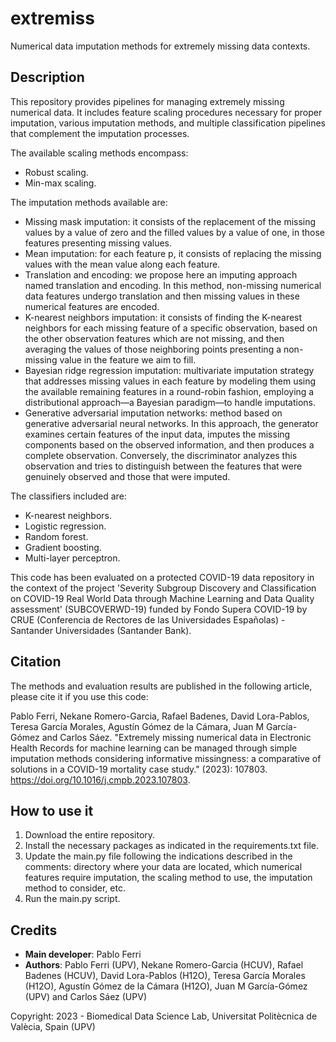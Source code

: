 # extremiss
Numerical data imputation methods for extremely missing data contexts.

## Description
This repository provides pipelines for managing extremely missing numerical data. It includes feature scaling procedures necessary for proper imputation, various imputation methods, and multiple classification pipelines that complement the imputation processes. 

The available scaling methods encompass:
- Robust scaling.
- Min-max scaling.

The imputation methods available are:
- Missing mask imputation: it consists of the replacement of the missing values by a value of zero and the filled values by a value of one, in those features presenting missing values.  
- Mean imputation: for each feature p, it consists of replacing the missing values with the mean value along each feature. 
- Translation and encoding: we propose here an imputing approach named translation and encoding. In this method, non-missing numerical data features undergo translation and then missing values in these numerical features are encoded. 
- K-nearest neighbors imputation: it consists of finding the K-nearest neighbors for each missing feature of a specific observation, based on the other observation features  which are not missing, and then averaging the values of those neighboring points presenting a non-missing value in the feature we aim to fill. 
- Bayesian ridge regression imputation: multivariate imputation strategy that addresses missing values in each feature by modeling them using the available remaining features in a round-robin fashion, employing a distributional approach—a Bayesian paradigm—to handle imputations.
- Generative adversarial imputation networks: method based on generative adversarial neural networks. In this approach, the generator examines certain features of the input data, imputes the missing components based on the observed information, and then produces a complete observation. Conversely, the discriminator analyzes this observation and tries to distinguish between the features that were genuinely observed and those that were imputed.

The classifiers included are:
- K-nearest neighbors.
- Logistic regression.
- Random forest.
- Gradient boosting.
- Multi-layer perceptron.

This code has been evaluated on a protected COVID-19 data repository in the context of the project 'Severity Subgroup Discovery and Classification on COVID-19 Real World Data through Machine Learning and Data Quality assessment' (SUBCOVERWD-19) funded by Fondo Supera COVID-19 by CRUE (Conferencia de Rectores de las Universidades Españolas) - Santander Universidades (Santander Bank).

## Citation
The methods and evaluation results are published in the following article, please cite it if you use this code:

Pablo Ferri, Nekane Romero-Garcia, Rafael Badenes, David Lora-Pablos, Teresa García Morales, Agustín Gómez de la Cámara, Juan M García-Gómez and Carlos Sáez. "Extremely missing numerical data in Electronic Health Records for machine learning can be managed through simple imputation methods considering informative missingness: a comparative of solutions in a COVID-19 mortality case study." (2023): 107803. https://doi.org/10.1016/j.cmpb.2023.107803. 

## How to use it
1. Download the entire repository.
2. Install the necessary packages as indicated in the requirements.txt file.
3. Update the main.py file following the indications described in the comments: directory where your data are located, which numerical features require imputation, the scaling method to use, the imputation method to consider, etc.
4. Run the main.py script.

## Credits
- **Main developer**: Pablo Ferri
- **Authors**: Pablo Ferri (UPV), Nekane Romero-Garcia (HCUV), Rafael Badenes (HCUV), David Lora-Pablos (H12O), Teresa García Morales (H12O), Agustín Gómez de la Cámara (H12O), Juan M García-Gómez (UPV) and Carlos Sáez (UPV)

Copyright: 2023 - Biomedical Data Science Lab, Universitat Politècnica de Valècia, Spain (UPV)

